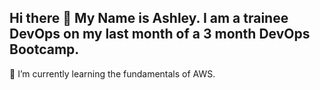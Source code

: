 ## Hi there 👋 My Name is Ashley. I am a trainee DevOps on my last month of a 3 month DevOps Bootcamp.

🌱 I’m currently learning the fundamentals of AWS.

<!-- **Ashley-Edge/Ashley-Edge** is a ✨ _special_ ✨ repository because its `README.md` (this file) appears on your GitHub profile. -->

<!-- - 🔭 I’m currently working on ...
- 🌱 I’m currently learning ...
- 👯 I’m looking to collaborate on ...
- 🤔 I’m looking for help with ...
- 💬 Ask me about ...
- 📫 How to reach me: ...
- 😄 Pronouns: ...
- ⚡ Fun fact: ... -->


